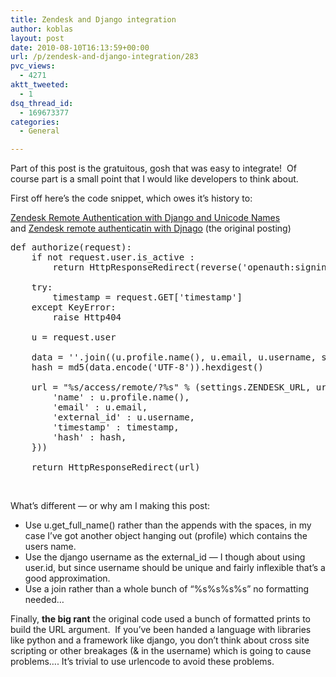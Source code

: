 ```yaml
---
title: Zendesk and Django integration
author: koblas
layout: post
date: 2010-08-10T16:13:59+00:00
url: /p/zendesk-and-django-integration/283
pvc_views:
  - 4271
aktt_tweeted:
  - 1
dsq_thread_id:
  - 169673377
categories:
  - General

---
```

Part of this post is the gratuitous, gosh that was easy to integrate!  Of course part is a small point that I would like developers to think about.

First off here&#8217;s the code snippet, which owes it&#8217;s history to:

[Zendesk Remote Authentication with Django and Unicode Names][1] and [Zendesk remote authenticatin with Djnago][2] (the original posting)

<pre class="lang:default decode:true ">def authorize(request):
    if not request.user.is_active :
        return HttpResponseRedirect(reverse('openauth:signin'))

    try:
        timestamp = request.GET['timestamp']
    except KeyError:
        raise Http404

    u = request.user

    data = ''.join((u.profile.name(), u.email, u.username, settings.ZENDESK_TOKEN, timestamp))
    hash = md5(data.encode('UTF-8')).hexdigest()

    url = "%s/access/remote/?%s" % (settings.ZENDESK_URL, urllib.urlencode({
        'name' : u.profile.name(),
        'email' : u.email,
        'external_id' : u.username,
        'timestamp' : timestamp,
        'hash' : hash,
    }))

    return HttpResponseRedirect(url)
</pre>

&nbsp;

What&#8217;s different &#8212; or why am I making this post:

  * Use u.get\_full\_name() rather than the appends with the spaces, in my case I&#8217;ve got another object hanging out (profile) which contains the users name.
  * Use the django username as the external_id &#8212; I though about using user.id, but since username should be unique and fairly inflexible that&#8217;s a good approximation.
  * Use a join rather than a whole bunch of &#8220;%s%s%s%s&#8221; no formatting needed&#8230;

Finally, **the big rant** the original code used a bunch of formatted prints to build the URL argument.  If you&#8217;ve been handed a language with libraries like python and a framework like django, you don&#8217;t think about cross site scripting or other breakages (& in the username) which is going to cause problems&#8230;. It&#8217;s trivial to use urlencode to avoid these problems.

 [1]: http://bit.ly/bOP5zq
 [2]: http://bit.ly/c1Rkfu